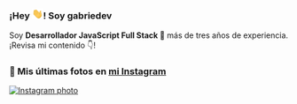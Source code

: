 <h3>¡Hey <img src="https://raw.githubusercontent.com/ABSphreak/ABSphreak/master/gifs/Hi.gif" width="20px" decondig="async">! Soy gabriedev</h3>

<p>Soy <strong>Desarrollador JavaScript Full Stack 🚀</strong> más de tres años de experiencia.<br />¡Revisa mi contenido 👇!</p>

### 📸 Mis últimas fotos en [mi Instagram](https://instagram.com/gabrie.dev)


<a href='https://instagram.com/p/Cv6eAqrMram' target='_blank'>
  <img width='20%' src='https://instagram.fkiv7-1.fna.fbcdn.net/v/t51.2885-15/366568772_3716802325264295_5811111414507500755_n.jpg?stp=dst-jpg_e15&_nc_ht=instagram.fkiv7-1.fna.fbcdn.net&_nc_cat=111&_nc_ohc=eZx9I76qooIAX8xg_Jc&edm=APU89FABAAAA&ccb=7-5&oh=00_AfAoyAMrxroLY4gmSgBT8aCl-gvM16XlTxCnaiVKlsxyNA&oe=64E207F0&_nc_sid=bc0c2c' alt='Instagram photo' />
</a>
